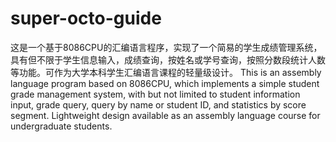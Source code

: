 # super-octo-guide
这是一个基于8086CPU的汇编语言程序，实现了一个简易的学生成绩管理系统，具有但不限于学生信息输入，成绩查询，按姓名或学号查询，按照分数段统计人数等功能。可作为大学本科学生汇编语言课程的轻量级设计。
This is an assembly language program based on 8086CPU, which implements a simple student grade management system, with but not limited to student information input, grade query, query by name or student ID, and statistics by score segment. Lightweight design available as an assembly language course for undergraduate students.
